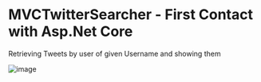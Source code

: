 # MVCTwitterSearcher - First Contact with Asp.Net Core

Retrieving Tweets by user of given Username and showing them

![image](https://user-images.githubusercontent.com/49447848/168479463-bca48450-5b28-414d-8f6b-f6b1ce460a8d.png)
